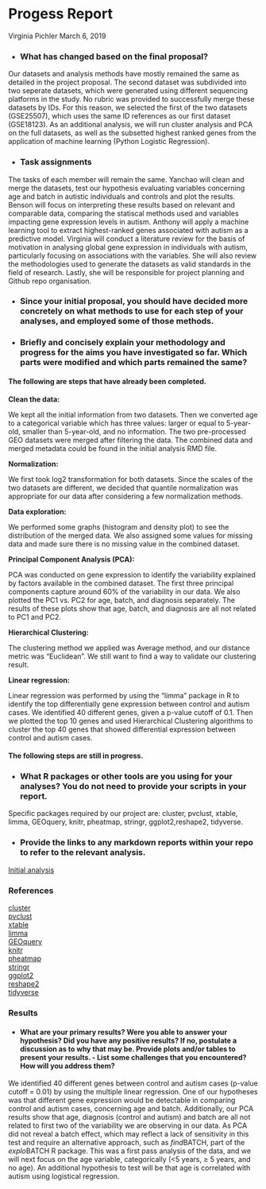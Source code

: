 Progess Report
================
Virginia Pichler
March 6, 2019

- ### What has changed based on the final proposal?

Our datasets and analysis methods have mostly remained the same as detailed in the project proposal. The second dataset was subdivided into two seperate datasets, which were generated using different sequencing platforms in the study. No rubric was provided to successfully merge these datasets by IDs. For this reason, we selected the first of the two datasets (GSE25507), which uses the same ID references as our first dataset (GSE18123).  As an additional analysis, we will run cluster analysis and PCA on the full datasets, as well as the subsetted highest ranked genes from the application of machine learning (Python Logistic Regression).  

- ### Task assignments

The tasks of each member will remain the same. Yanchao will clean and merge the datasets, test our hypothesis evaluating variables concerning age and batch in autistic individuals and controls and plot the results. Benson will focus on interpreting these results based on relevant and comparable data, comparing the statiscal methods used and variables impacting gene expression levels in autism. Anthony will apply a machine learning tool to extract highest-ranked genes associated with autism as a predictive model. Virginia will conduct a literature review for the basis of motivation in analysing global gene expression in individuals with autism, particularly focusing on associations with the variables. She will also review the methodologies used to generate the datasets as valid standards in the field of research. Lastly, she will be responsible for project planning and Github repo organisation. 


- ### Since your initial proposal, you should have decided more concretely on what methods to use for each step of your analyses, and employed some of those methods.
- ### Briefly and concisely explain your methodology and progress for the aims you have investigated so far. Which parts were modified and which parts remained the same?

#### The following are steps that have already been completed.

**Clean the data:**

We kept all the initial information from two datasets. Then we converted age to a categorical variable which has three values: larger or equal to 5-year-old, smaller than 5-year-old, and no information. The two pre-processed GEO datasets were merged after filtering the data. The combined data and merged metadata could be found in the initial analysis RMD file.

**Normalization:**

We first took log2 transformation for both datasets. Since the scales of the two datasets are different, we decided that quantile normalization was appropriate for our data after considering a few normalization methods.

**Data exploration:**

We performed some graphs (histogram and density plot) to see the distribution of the merged data. We also assigned some values for missing data and made sure there is no missing value in the combined dataset. 

**Principal Component Analysis (PCA):**

PCA was conducted on gene expression to identify the variability explained by factors available in the combined dataset. The first three principal components capture around 60% of the variability in our data. We also plotted the PC1 vs. PC2 for age, batch, and diagnosis separately. The results of these plots show that age, batch, and diagnosis are all not related to PC1 and PC2. 

**Hierarchical Clustering:**

The clustering method we applied was Average method, and our distance metric was “Euclidean”. We still want to find a way to validate our clustering result. 

**Linear regression:**

Linear regression was performed by using the “limma” package in R to identify the top differentially gene expression between control and autism cases. We identified 40 different genes, given a p-value cutoff of 0.1. Then we plotted the top 10 genes and used Hierarchical Clustering algorithms to cluster the top 40 genes that showed differential expression between control and autism cases.

#### The following steps are still in progress.



- ### What R packages or other tools are you using for your analyses? You do not need to provide your scripts in your report.

Specific packages required by our project are: cluster, pvclust, xtable, limma, GEOquery, knitr, pheatmap, stringr, ggplot2,reshape2, tidyverse.

- ### Provide the links to any markdown reports within your repo to refer to the relevant analysis.

[Initial analysis](https://github.com/STAT540-UBC/Repo_team_Y0ung-parents_W2019/blob/master/Progress%20Report/Initial_analysis.md)

### References

[cluster](https://cran.r-project.org/web/packages/cluster/cluster.pdf)   
[pvclust](https://cran.r-project.org/web/packages/pvclust/pvclust.pdf)   
[xtable](https://cran.r-project.org/web/packages/xtable/xtable.pdf)   
[limma](https://www.bioconductor.org/packages/devel/bioc/vignettes/limma/inst/doc/usersguide.pdf)   
[GEOquery](https://github.com/seandavi/GEOquery)   
[knitr](https://cran.r-project.org/web/packages/knitr/knitr.pdf)   
[pheatmap](https://cran.r-project.org/web/packages/pheatmap/pheatmap.pdf)   
[stringr](https://cran.r-project.org/web/packages/stringr/stringr.pdf)     
[ggplot2](https://cran.r-project.org/web/packages/ggplot2/ggplot2.pdf)   
[reshape2](https://cran.r-project.org/web/packages/reshape2/reshape2.pdf)   
[tidyverse](https://cran.r-project.org/web/packages/tidyverse/index.html)   

### Results
- #### What are your primary results? Were you able to answer your hypothesis? Did you have any positive results? If no, postulate a discussion as to why that may be. Provide plots and/or tables to present your results. - List some challenges that you encountered? How will you address them?

We identified 40 different genes between control and autism cases (p-value cutoff = 0.01) by using the multiple linear regression. One of our hypotheses was that different gene expression would be detectable in comparing control and autism cases, concerning age and batch. Additionally, our PCA results show that age, diagnosis (control and autism) and batch are all not related to first two of the variability we are observing in our data. As PCA did not reveal a batch effect, which may reflect a lack of sensitivity in this test and require an alternative approach, such as *find*BATCH, part of the *explo*BATCH R package. This was a first pass analysis of the data, and we will next focus on the age variable, categorically (<5 years, ≥ 5 years, and no age). An additional hypothesis to test will be that age is correlated with autism using logistical regression.  
